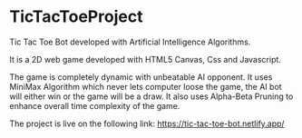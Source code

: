 # TicTacToeProject
Tic Tac Toe Bot developed with Artificial Intelligence Algorithms.

It is a 2D web game developed with HTML5 Canvas, Css and Javascript.

The game is completely dynamic with unbeatable AI opponent.
It uses MiniMax Algorithm which never lets computer loose the game, the AI bot will either win or the game will be a draw.
It also uses Alpha-Beta Pruning to enhance overall time complexity of the game.

The project is live on the following link:
https://tic-tac-toe-bot.netlify.app/

